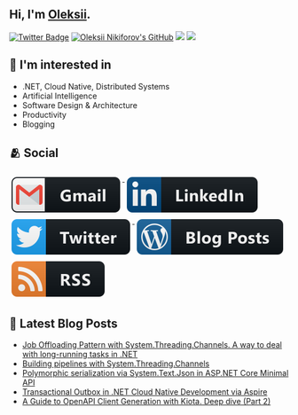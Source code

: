 ## Hi, I'm [Oleksii](https://nikiforovall.github.io/).

[![Twitter Badge](https://img.shields.io/twitter/follow/nikiforovall?style=social)](https://twitter.com/nikiforovall)
[![Oleksii Nikiforov's GitHub](https://img.shields.io/badge/-@nikiforovall-%23181717?style=flat-square&logo=github)](https://github.com/nikiforovall)
[![](https://vistr.dev/badge?repo=nikiforovall.nikiforovall&corners=square)](https://github.com/nikiforovall/vistr.dev)
[![](https://img.shields.io/github/stars/nikiforovall?style=social)](https://github.com/NikiforovAll?tab=repositories)

## 🧠 I'm interested in

- .NET, Cloud Native, Distributed Systems
- Artificial Intelligence
- Software Design & Architecture
- Productivity
- Blogging

## 🫂 Social

<a href="mailto:alexey.nikiforovall@gmail.com">
  <img src="https://raw.githubusercontent.com/NikiforovAll/NikiforovAll/master/images/social/gmail.svg" alt="gmail" style="vertical-align:top; margin:6px 4px">
</a>

<a href="https://www.linkedin.com/in/nikiforov-oleksii/">
    <img src="https://raw.githubusercontent.com/NikiforovAll/NikiforovAll/master/images/social/linkedin.svg" alt="linkedin" style="vertical-align:top; margin:6px 4px">
</a>

<a href="https://twitter.com/nikiforovall">
    <img src="https://raw.githubusercontent.com/NikiforovAll/NikiforovAll/master/images/social/twitter.svg" alt="twitter" style="vertical-align:top; margin:6px 4px">
</a>

<a href="https://nikiforovall.github.io/">
    <img src="https://raw.githubusercontent.com/NikiforovAll/NikiforovAll/master/images/blogs/wordpress.svg" alt="wordpress" style="vertical-align:top; margin:6px 4px">
</a>
<a href="https://nikiforovall.github.io/feed.xml">
    <img src="https://raw.githubusercontent.com/NikiforovAll/NikiforovAll/master/images/blogs/rss.svg" alt="rss" style="vertical-align:top; margin:6px 4px">
</a>

## 📕 Latest Blog Posts
<!-- BLOG-POST-LIST:START -->
- [Job Offloading Pattern with System.Threading.Channels. A way to deal with long-running tasks in .NET](https://nikiforovall.github.io/dotnet/async/2024/04/21/job-offloading-pattern.html)
- [Building pipelines with System.Threading.Channels](https://nikiforovall.github.io/dotnet/async/2024/04/21/channels-composition.html)
- [Polymorphic serialization via System.Text.Json in ASP.NET Core Minimal API](https://nikiforovall.github.io/dotnet/aspnetcore/2024/04/06/openapi-polymorphism.html)
- [Transactional Outbox in .NET Cloud Native Development via Aspire](https://nikiforovall.github.io/dotnet/aspnetcore/aspire/2024/03/30/aspire-cap.html)
- [A Guide to OpenAPI Client Generation with Kiota. Deep dive &lpar;Part 2&rpar;](https://nikiforovall.github.io/dotnet/aspnetcore/2024/03/24/kiota-guide-deep-dive.html)
<!-- BLOG-POST-LIST:END -->
